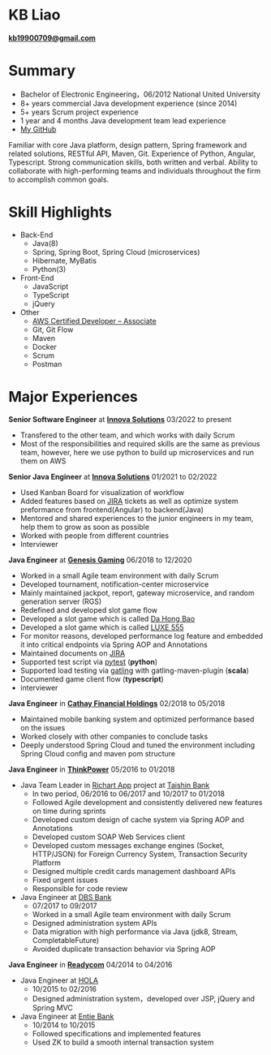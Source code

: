 # **KB** Liao
#### **kb19900709@gmail.com**

# Summary
- Bachelor of Electronic Engineering，06/2012
National United University
- 8+ years commercial Java development experience (since 2014)
- 5+ years Scrum project experience
- 1 year and 4 months Java development team lead experience
- [My GitHub](https://github.com/kb19900709)

Familiar with core Java platform, design pattern, Spring framework and related solutions, RESTful API, Maven, Git. Experience of Python, Angular, Typescript.
Strong communication skills, both written and verbal. Ability to collaborate with high-performing teams and individuals throughout the firm to accomplish common goals.

# Skill Highlights
- Back-End
    - Java(8)
    - Spring, Spring Boot, Spring Cloud (microservices)
    - Hibernate, MyBatis
    - Python(3)
- Front-End
    - JavaScript
    - TypeScript
    - jQuery
- Other
    - [AWS Certified Developer – Associate](https://www.credly.com/badges/fa1d6564-8501-45d7-bffe-8be5bc504dd0?source=linked_in_profile)
    - Git, Git Flow
    - Maven
    - Docker
    - Scrum
    - Postman

# Major Experiences
**Senior Software Engineer** at **[Innova Solutions](https://www.innovasolutions.com)** 03/2022 to present
- Transfered to the other team, and which works with daily Scrum
- Most of the responsibilities and required skills are the same as previous team, however, here we use python to build up microservices and run them on AWS

**Senior Java Engineer** at **[Innova Solutions](https://www.innovasolutions.com)** 01/2021 to 02/2022
- Used Kanban Board for visualization of workflow
- Added features based on [JIRA](https://www.atlassian.com/software/jira) tickets as well as optimize system preformance from frontend(Angular) to backend(Java)
- Mentored and shared experiences to the junior engineers in my team, help them to grow as soon as possible
- Worked with people from different countries
- Interviewer

**Java Engineer** at **[Genesis Gaming](http://www.genesis-games.com)** 06/2018 to 12/2020
- Worked in a small Agile team environment with daily Scrum
- Developed tournament, notification-center microservice
- Mainly maintained jackpot, report, gateway microservice, and random generation server (RGS)
- Redefined and developed slot game flow
- Developed a slot game which is called [Da Hong Bao](https://www.genesis-games.com/games/da-hong-bao-gold/)
- Developed a slot game which is called [LUXE 555](https://www.genesis-games.com/games/luxe-555/)
- For monitor reasons, developed performance log feature and embedded it into critical endpoints via Spring AOP and Annotations
- Maintained documents on [JIRA](https://www.atlassian.com/software/jira)
- Supported test script via [pytest](http://docs.pytest.org/en/latest/) (**python**)
- Supported load testing via [gatling](https://gatling.io/docs/2.2/) with gatling-maven-plugin (**scala**)
- Documented game client flow (**typescript**)
- interviewer

**Java Engineer** in **[Cathay Financial Holdings](https://www.cathayholdings.com/en/holdings/intro/intro/about)** 02/2018 to 05/2018
- Maintained mobile banking system and optimized performance based on the issues
- Worked closely with other companies to conclude tasks
- Deeply understood Spring Cloud and tuned the environment including Spring Cloud config and maven pom structure

**Java Engineer** in **[ThinkPower](https://www.thinkpower.info/)** 05/2016 to 01/2018
- Java Team Leader in [Richart App](https://richart.tw/) project at [Taishin Bank](https://mkp.taishinbank.com.tw/s/2020/181201/index.html)
    - In two period, 06/2016 to 06/2017 and 10/2017 to 01/2018
    - Followed Agile development and consistently delivered new features on time during sprints
    - Developed custom design of cache system via Spring AOP and Annotations
    - Developed custom SOAP Web Services client
    - Developed custom messages exchange engines (Socket, HTTP/JSON) for Foreign Currency System, Transaction Security Platform
    - Designed multiple credit cards management dashboard APIs
    - Fixed urgent issues
    - Responsible for code review
- Java Engineer at [DBS Bank](https://www.dbs.com.tw/index/default.page)
    - 07/2017 to 09/2017
    - Worked in a small Agile team environment with daily Scrum
    - Designed administration system APIs
    - Data migration with high performance via Java (jdk8, Stream, CompletableFuture)
    - Avoided duplicate transaction behavior via Spring AOP

**Java Engineer** in **[Readycom](http://www.readycom.com.tw)** 04/2014 to 04/2016
- Java Engineer at [HOLA](https://www.trplus.com.tw/Hola)
    - 10/2015 to 02/2016
    - Designed administration system，developed over JSP, jQuery and Spring MVC
- Java Engineer at [Entie Bank](http://www.entiebank.com.tw/ENGLISH/index.asp)
    - 10/2014 to 10/2015
    - Followed specifications and implemented features
    - Used ZK to build a smooth internal transaction system
